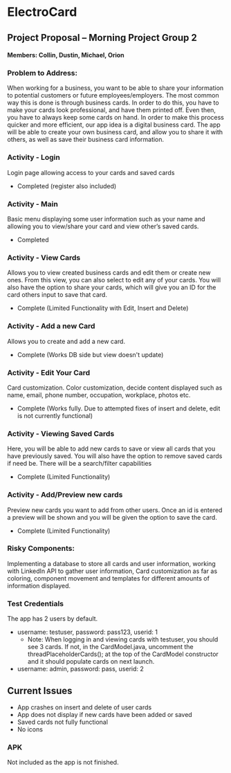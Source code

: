 # ElectroCard


## Project Proposal – Morning Project Group 2
#### Members: Collin, Dustin, Michael, Orion


### Problem to Address:
When working for a business, you want to be able to share your information to potential customers or future employees/employers. The most common way this is done is through business cards. In order to do this, you have to make your cards look professional, and have them printed off. Even then, you have to always keep some cards on hand. In order to make this process quicker and more efficient, our app idea is a digital business card. The app will be able to create your own business card, and allow you to share it with others, as well as save their business card information.

### Activity - Login
Login page allowing access to your cards and saved cards
- Completed (register also included)

### Activity - Main
Basic menu displaying some user information such as your name and allowing you to view/share your card and view other’s saved cards.
- Completed

### Activity - View Cards
Allows you to view created business cards and edit them or create new ones. From this view, you can also select to edit any of your cards. You will also have the option to share your cards, which will give you an ID for the card others input to save that card.
- Complete (Limited Functionality with Edit, Insert and Delete)

### Activity - Add a new Card
Allows you to create and add a new card.
- Complete (Works DB side but view doesn't update)

### Activity - Edit Your Card
Card customization. Color customization, decide content displayed such as name, email, phone number, occupation, workplace, photos etc.
- Complete (Works fully. Due to attempted fixes of insert and delete, edit is not currently functional)

### Activity - Viewing Saved Cards
Here, you will be able to add new cards to save or view all cards that you have previously saved. You will also have the option to remove saved cards if need be. There will be a search/filter capabilities
- Complete (Limited Functionality)

### Activity - Add/Preview new cards
Preview new cards you want to add from other users. Once an id is entered a preview will be shown and you will be given the option to save the card. 
- Complete (Limited Functionality)

### Risky Components:
Implementing a database to store all cards and user information, working with LinkedIn API to gather user information, Card customization as far as coloring, component movement and templates for different amounts of information displayed.

### Test Credentials
The app has 2 users by default.
* username: testuser, password: pass123, userid: 1
    * Note: When logging in and viewing cards with testuser, you should see 3 cards. If not, in the CardModel.java, uncomment the threadPlaceholderCards(); at the top of the CardModel constructor and it should populate cards on next launch.
* username: admin, password: pass, userid: 2

## Current Issues
* App crashes on insert and delete of user cards
* App does not display if new cards have been added or saved
* Saved cards not fully functional
* No icons

### APK
Not included as the app is not finished.